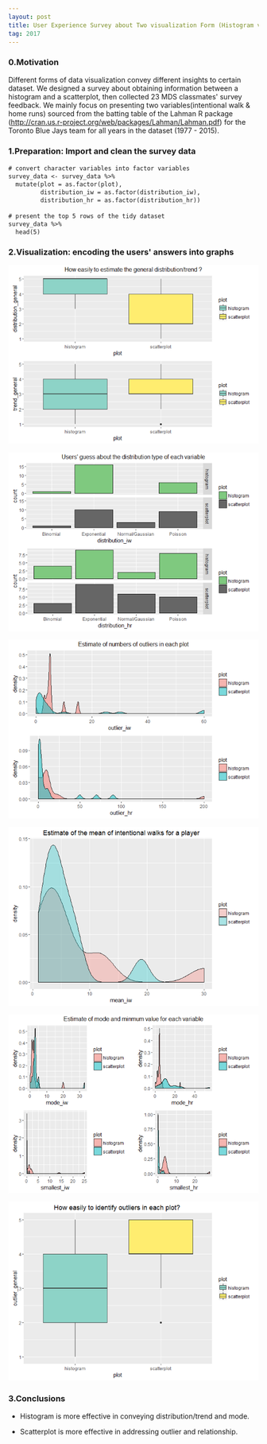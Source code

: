 ```yaml
---
layout: post
title: User Experience Survey about Two visualization Form (Histogram vs. Scatterplot )
tag: 2017
---
```


### 0.Motivation

Different forms of data visualization convey different insights to certain dataset. We designed a survey about obtaining information between a histogram and a scatterplot, then collected 23 MDS classmates' survey feedback. We mainly focus on presenting two variables(intentional walk & home runs) sourced from the batting table of the Lahman R package (<http://cran.us.r-project.org/web/packages/Lahman/Lahman.pdf>) for the Toronto Blue Jays team for all years in the dataset (1977 - 2015).

### 1.Preparation: Import and clean the survey data

```
# convert character variables into factor variables
survey_data <- survey_data %>%
  mutate(plot = as.factor(plot),
         distribution_iw = as.factor(distribution_iw),
         distribution_hr = as.factor(distribution_hr))

# present the top 5 rows of the tidy dataset
survey_data %>%
  head(5)
```

### 2.Visualization: encoding the users' answers into graphs

![comparing trend accessibility](../images/q1_q3.png)

![comparing distribution accessibility](../images/q5_q6.png)

![comparing estimates of  the number of outlier](../images/q7_q8.png)

![comparing estimates of the mean](../images/q9_12_1.png)

![comparing estimates of the mode and minimum](../images/q9_12_2.png)

![comparing outlier recognition](../images/q2.png)


### 3.Conclusions

- Histogram is more effective in conveying distribution/trend and mode.

- Scatterplot is more effective in addressing outlier and relationship.
